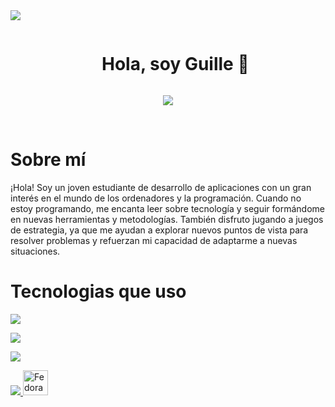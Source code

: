 <!--horizontal divider(gradiant)-->
<img src="https://user-images.githubusercontent.com/73097560/115834477-dbab4500-a447-11eb-908a-139a6edaec5c.gif">


<div id="user-content-toc">
  <ul align="center">
    <summary><h1 style="display: inline-block">Hola, soy Guille 👋</h1></summary>
  </ul>
</div>

<p align="center">
        <a href="https://github.com/DenverCoder1/readme-typing-svg">
            <img src="https://readme-typing-svg.herokuapp.com?font=Comic+Sans+MS&imecolor=cyan&size=25&center=true&vCenter=true&width=800&height=100&lines=Desarrollador+de+aplicaciones+web;Desarrollador+de+aplicaciones+multiplataforma">
        </a>
</p>

</br >

<h1>Sobre mí</h1>
<p>
  ¡Hola!
  Soy un joven estudiante de desarrollo de aplicaciones con un gran interés en el mundo de los ordenadores y la programación.
  Cuando no estoy programando, me encanta leer sobre tecnología y seguir formándome en nuevas herramientas y metodologías.
  También disfruto jugando a juegos de estrategia, ya que me ayudan a explorar nuevos puntos de vista para resolver problemas y refuerzan mi capacidad de adaptarme a nuevas situaciones.
</p>
<p>
    
</p>

<h1>Tecnologias que uso</h1>
<!-- Frontend -->
<p>
  <a href="https://skillicons.dev">
    <img src="https://skillicons.dev/icons?i=html,css,js,bootstrap" />
  </a>
</p>

<!-- Backend -->
<p>
  <a href="https://skillicons.dev">
    <img src="https://skillicons.dev/icons?i=java" />
  </a>
</p>

<!-- Herramientas -->
<p>
  <a href="https://skillicons.dev">
    <img src="https://skillicons.dev/icons?i=docker,git,github" />
  </a>
</p>

<!-- Sistemas Operativos -->
<p>
   <a href="https://skillicons.dev">
    <img src="https://skillicons.dev/icons?i=linux" />
  <a href="https://simpleicons.org/icons/fedora.svg">
    <img src="https://simpleicons.org/icons/fedora.svg" alt="Fedora" width="40" />
  </a>
</p>
